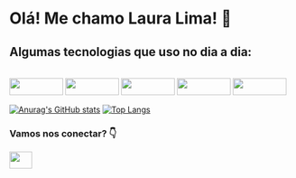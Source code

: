 # Olá! Me chamo Laura Lima! 👋
## Algumas tecnologias que uso no dia a dia: 
 <div style="display: inline_block"><br>
  
  <img height="30" width="95" src="https://img.shields.io/badge/C%23-239120?style=for-the-badge&logo=c-sharp&logoColor=white"/>
  <img height="30" width="95" src="https://img.shields.io/badge/Git-E34F26?style=for-the-badge&logo=git&logoColor=white"/>
  <img height="30" width="95" src="https://img.shields.io/badge/Docker-2496ED?style=for-the-badge&logo=docker&logoColor=white"/>
  <img height="30" width="95" src="https://img.shields.io/badge/MySQL-00000F?style=for-the-badge&logo=mysql&logoColor=white"/>
  <img height="30" width="95" src="https://img.shields.io/badge/Microsoft_Azure-0089D6?style=for-the-badge&logo=microsoft-azure&logoColor=white"/>
</div>

[![Anurag's GitHub stats](https://github-readme-stats.vercel.app/api?username=Thisislauralima&show_icons=true&theme=gruvbox)](https://github.com/anuraghazra/github-readme-stats)
[![Top Langs](https://github-readme-stats.vercel.app/api/top-langs/?username=Thisislauralima&langs_count=8&theme=gruvbox)](https://github.com/Thisislauralima/github-readme-stats)

### Vamos nos conectar? 👇
<a href="https://www.linkedin.com/in/laura-lima-santos/"><img height="30" width="40" src="https://cdn.jsdelivr.net/gh/devicons/devicon/icons/linkedin/linkedin-original.svg" /></a>
